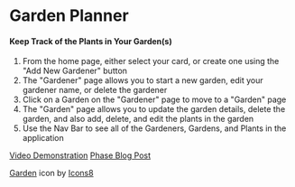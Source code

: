 # Garden Planner

#### Keep Track of the Plants in Your Garden(s)

1. From the home page, either select your card, or create one using the "Add New Gardener" button
2. The "Gardener" page allows you to start a new garden, edit your gardener name, or delete the gardener
3. Click on a Garden on the "Gardener" page to move to a "Garden" page
4. The "Garden" page allows you to update the garden details, delete the garden, and also add, delete, and edit the plants in the garden
5. Use the Nav Bar to see all of the Gardeners, Gardens, and Plants in the application

[Video Demonstration](https://youtu.be/FdcOK-SE-YY)
[Phase Blog Post](https://medium.com/@johnfarris217/metaprogramming-in-ruby-a-review-7469cc151fb9)

[Garden](https://icons8.com/icon/lIRYcwvHP1GN/garden) icon by [Icons8](https://icons8.com)

